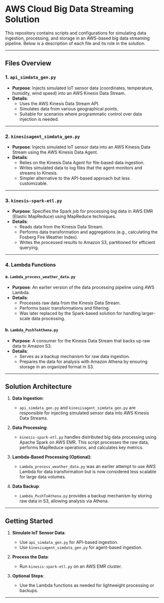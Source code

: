 # AWS Cloud Big Data Streaming Solution

This repository contains scripts and configurations for simulating data ingestion, processing, and storage in an AWS-based big data streaming pipeline. Below is a description of each file and its role in the solution.

---

## **Files Overview**

### 1. **`api_simdata_gen.py`**
   - **Purpose**: Injects simulated IoT sensor data (coordinates, temperature, humidity, wind speed) into an AWS Kinesis Data Stream.
   - **Details**:
     - Uses the AWS Kinesis Data Stream API.
     - Simulates data from various geographical points.
     - Suitable for scenarios where programmatic control over data injection is needed.

---

### 2. **`kinesisagent_simdata_gen.py`**
   - **Purpose**: Injects simulated IoT sensor data into an AWS Kinesis Data Stream using the AWS Kinesis Data Agent.
   - **Details**:
     - Relies on the Kinesis Data Agent for file-based data ingestion.
     - Writes simulated data to log files that the agent monitors and streams to Kinesis.
     - Simpler alternative to the API-based approach but less customizable.

---

### 3. **`kinesis-spark-etl.py`**
   - **Purpose**: Specifies the Spark job for processing big data in AWS EMR (Elastic MapReduce) using MapReduce techniques.
   - **Details**:
     - Reads data from the Kinesis Data Stream.
     - Performs data transformation and aggregations (e.g., calculating the Fosberg Fire Weather Index).
     - Writes the processed results to Amazon S3, partitioned for efficient querying.

---

### 4. **Lambda Functions**

#### a. **`Lambda_process_weather_data.py`**
   - **Purpose**: An earlier version of the data processing pipeline using AWS Lambda.
   - **Details**:
     - Processes raw data from the Kinesis Data Stream.
     - Performs basic transformations and filtering.
     - Was later replaced by the Spark-based solution for handling larger-scale data processing.

#### b. **`Lambda_PushToAthena.py`**
   - **Purpose**: A consumer for the Kinesis Data Stream that backs up raw data to Amazon S3.
   - **Details**:
     - Serves as a backup mechanism for raw data ingestion.
     - Prepares the data for analysis with Amazon Athena by ensuring storage in an organized format in S3.

---

## **Solution Architecture**

1. **Data Ingestion**:
   - `api_simdata_gen.py` and `kinesisagent_simdata_gen.py` are responsible for injecting simulated sensor data into AWS Kinesis Data Streams.

2. **Data Processing**:
   - `kinesis-spark-etl.py` handles distributed big data processing using Apache Spark on AWS EMR. This script processes the raw data, performs MapReduce operations, and calculates key metrics.

3. **Lambda-Based Processing (Optional)**:
   - `Lambda_process_weather_data.py` was an earlier attempt to use AWS Lambda for data transformation but is now considered less scalable for large data volumes.

4. **Data Backup**:
   - `Lambda_PushToAthena.py` provides a backup mechanism by storing raw data in S3, allowing analysis via Athena.

---

## **Getting Started**

1. **Simulate IoT Sensor Data**:
   - Use `api_simdata_gen.py` for API-based ingestion.
   - Use `kinesisagent_simdata_gen.py` for agent-based ingestion.

2. **Process the Data**:
   - Run `kinesis-spark-etl.py` on an AWS EMR cluster.

3. **Optional Steps**:
   - Use the Lambda functions as needed for lightweight processing or backups.

---

